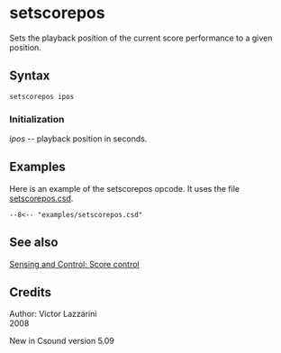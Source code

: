 <!--
id:setscorepos
category:Instrument Control:Sensing and Control
-->
# setscorepos
Sets the playback position of the current score performance to a given position.

## Syntax
``` csound-orc
setscorepos ipos
```

### Initialization

_ipos_ -- playback position in seconds.

## Examples

Here is an example of the setscorepos opcode. It uses the file [setscorepos.csd](../../examples/setscorepos.csd).

``` csound-csd title="Example of the setscorepos opcode." linenums="1"
--8<-- "examples/setscorepos.csd"
```

## See also

[Sensing and Control: Score control](../../control/sensing)

## Credits

Author: Victor Lazzarini<br>
2008<br>

New in Csound version 5.09

